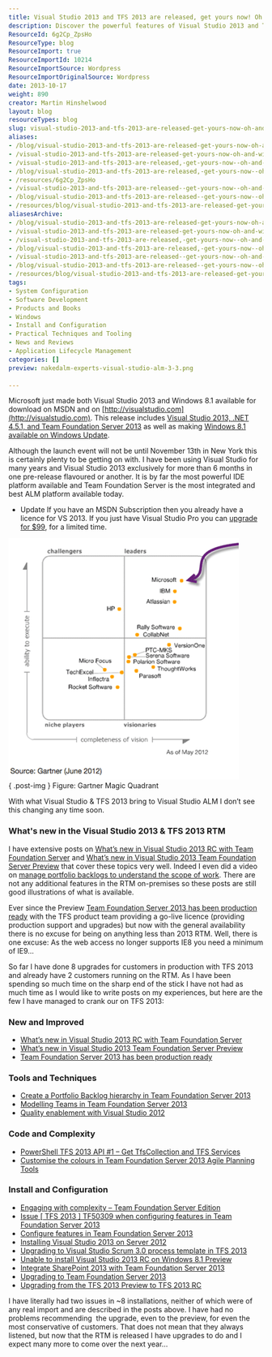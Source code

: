 ```yaml
---
title: Visual Studio 2013 and TFS 2013 are released, get yours now! Oh and Windows 8.1&hellip;
description: Discover the powerful features of Visual Studio 2013 and TFS 2013, now available for download! Upgrade your development experience with the latest tools.
ResourceId: 6g2Cp_ZpsHo
ResourceType: blog
ResourceImport: true
ResourceImportId: 10214
ResourceImportSource: Wordpress
ResourceImportOriginalSource: Wordpress
date: 2013-10-17
weight: 890
creator: Martin Hinshelwood
layout: blog
resourceTypes: blog
slug: visual-studio-2013-and-tfs-2013-are-released-get-yours-now-oh-and-windows-8-1
aliases:
- /blog/visual-studio-2013-and-tfs-2013-are-released-get-yours-now-oh-and-windows-8-1
- /visual-studio-2013-and-tfs-2013-are-released-get-yours-now-oh-and-windows-8-1
- /visual-studio-2013-and-tfs-2013-are-released,-get-yours-now--oh-and-windows-8-1&hellip;
- /blog/visual-studio-2013-and-tfs-2013-are-released,-get-yours-now--oh-and-windows-8-1&hellip;
- /resources/6g2Cp_ZpsHo
- /visual-studio-2013-and-tfs-2013-are-released--get-yours-now--oh-and-windows-8-1&hellip;
- /blog/visual-studio-2013-and-tfs-2013-are-released--get-yours-now--oh-and-windows-8-1&hellip;
- /resources/blog/visual-studio-2013-and-tfs-2013-are-released-get-yours-now-oh-and-windows-8-1
aliasesArchive:
- /blog/visual-studio-2013-and-tfs-2013-are-released-get-yours-now-oh-and-windows-8-1
- /visual-studio-2013-and-tfs-2013-are-released-get-yours-now-oh-and-windows-8-1
- /visual-studio-2013-and-tfs-2013-are-released,-get-yours-now--oh-and-windows-8-1&hellip;
- /blog/visual-studio-2013-and-tfs-2013-are-released,-get-yours-now--oh-and-windows-8-1&hellip;
- /visual-studio-2013-and-tfs-2013-are-released--get-yours-now--oh-and-windows-8-1&hellip;
- /blog/visual-studio-2013-and-tfs-2013-are-released--get-yours-now--oh-and-windows-8-1&hellip;
- /resources/blog/visual-studio-2013-and-tfs-2013-are-released-get-yours-now-oh-and-windows-8-1
tags:
- System Configuration
- Software Development
- Products and Books
- Windows
- Install and Configuration
- Practical Techniques and Tooling
- News and Reviews
- Application Lifecycle Management
categories: []
preview: nakedalm-experts-visual-studio-alm-3-3.png

---
```

Microsoft just made both Visual Studio 2013 and Windows 8.1 available for download on MSDN and on [http://visualstudio.com](http://visualstudio.com). This release includes [Visual Studio 2013, .NET 4.5.1, and Team Foundation Server 2013](http://go.microsoft.com/fwlink/p/?LinkId=306566) as well as making [Windows 8.1 available on Windows Update](http://blogs.windows.com/windows/b/bloggingwindows/archive/2013/10/17/windows-8-1-now-available.aspx).

Although the launch event will not be until November 13th in New York this is certainly plenty to be getting on with. I have been using Visual Studio for many years and Visual Studio 2013 exclusively for more than 6 months in one pre-release flavoured or another. It is by far the most powerful IDE platform available and Team Foundation Server is the most integrated and best ALM platform available today.

- Update If you have an MSDN Subscription then you already have a licence for VS 2013. If you just have Visual Studio Pro you can [upgrade for $99](http://www.microsoft.com/visualstudio/eng/buy), for a limited time.

![image](images/image_thumb8-1-1.png "image")  
{ .post-img }
Figure: Gartner Magic Quadrant

With what Visual Studio & TFS 2013 bring to Visual Studio ALM I don’t see this changing any time soon.

### What's new in the Visual Studio 2013 & TFS 2013 RTM

I have extensive posts on [What’s new in Visual Studio 2013 RC with Team Foundation Server](http://nkdagility.com/whats-new-in-visual-studio-2013-rc-with-team-foundation-server/) and [What’s new in Visual Studio 2013 Team Foundation Server Preview](http://nkdagility.com/get-visual-studio-2013-team-foundation-server-while-its-hot/) that cover these topics very well. Indeed I even did a video on [manage portfolio backlogs to understand the scope of work](http://nkdagility.com/video-new-with-visual-studio-2013-manage-portfolio-backlogs-to-understand-the-scope-of-work/). There are not any additional features in the RTM on-premises so these posts are still good illustrations of what is available.

Ever since the Preview [Team Foundation Server 2013 has been production ready](http://nkdagility.com/team-foundation-server-2013-is-production-ready/) with the TFS product team providing a go-live licence (providing production support and upgrades) but now with the general availability there is no excuse for being on anything less than 2013 RTM. Well, there is one excuse: As the web access no longer supports IE8 you need a minimum of IE9…

So far I have done 8 upgrades for customers in production with TFS 2013 and already have 2 customers running on the RTM. As I have been spending so much time on the sharp end of the stick I have not had as much time as I would like to write posts on my experiences, but here are the few I have managed to crank our on TFS 2013:

### New and Improved

- [What’s new in Visual Studio 2013 RC with Team Foundation Server](http://nkdagility.com/whats-new-in-visual-studio-2013-rc-with-team-foundation-server/)
- [What’s new in Visual Studio 2013 Team Foundation Server Preview](http://nkdagility.com/get-visual-studio-2013-team-foundation-server-while-its-hot/)
- [Team Foundation Server 2013 has been production ready](http://nkdagility.com/team-foundation-server-2013-is-production-ready/)

### Tools and Techniques

- [Create a Portfolio Backlog hierarchy in Team Foundation Server 2013](http://nkdagility.com/create-a-portfolio-backlog-hierarchy-in-team-foundation-server-2013/)
- [Modelling Teams in Team Foundation Server 2013](http://nkdagility.com/modelling-teams-in-team-foundation-server-2013/)
- [Quality enablement with Visual Studio 2012](http://nkdagility.com/quality-enablement-with-visual-studio-2012/)

### Code and Complexity

- [PowerShell TFS 2013 API #1 – Get TfsCollection and TFS Services](http://nkdagility.com/powershell-tfs-2013-api-1-get-tfscollection-and-tfs-services/)
- [Customise the colours in Team Foundation Server 2013 Agile Planning Tools](http://nkdagility.com/customise-the-colours-in-team-foundation-server-2013-agile-planning-tools/)

### Install and Configuration

- [Engaging with complexity – Team Foundation Server Edition](http://nkdagility.com/engaging-with-complexity-team-foundation-server-edition/)
- [Issue \[ TFS 2013 \] TF50309 when configuring features in Team Foundation Server 2013](http://nkdagility.com/issue-tfs-2013-tf50309-when-configuring-features-in-team-foundation-server-2013/)
- [Configure features in Team Foundation Server 2013](http://nkdagility.com/configure-features-in-team-foundation-server-2013/)
- [Installing Visual Studio 2013 on Server 2012](http://nkdagility.com/installing-visual-studio-2013-on-server-2012/)
- [Upgrading to Visual Studio Scrum 3.0 process template in TFS 2013](http://nkdagility.com/upgrading-to-visual-studio-scrum-3-0-process-template-in-tfs-2013/)
- [Unable to install Visual Studio 2013 RC on Windows 8.1 Preview](http://nkdagility.com/unable-to-install-visual-studio-2013-rc-on-windows-8-1-preview/)
- [Integrate SharePoint 2013 with Team Foundation Server 2013](http://nkdagility.com/integrate-sharepoint-2013-with-team-foundation-server-2013/)
- [Upgrading to Team Foundation Server 2013](http://nkdagility.com/upgrading-to-team-foundation-server-2013/)
- [Upgrading from the TFS 2013 Preview to TFS 2013 RC](http://nkdagility.com/upgrading-from-the-tfs-2013-preview-to-tfs-2013-rc/)

I have literally had two issues in ~8 installations, neither of which were of any real import and are described in the posts above. I have had no problems recommending  the upgrade, even to the preview, for even the most conservative of customers. That does not mean that they always listened, but now that the RTM is released I have upgrades to do and I expect many more to come over the next year…
